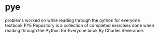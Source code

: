 # pye
problems worked on while reading through the python for everyone textbook
PYE Repository is a collection of completed exercises done when reading through the Python for Everyone book By Charles Severance. 




